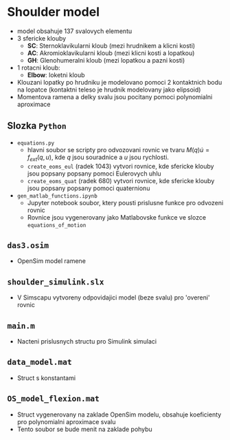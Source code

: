 # Shoulder model

- model obsahuje 137 svalovych elementu
- 3 sfericke klouby
    - **SC**: Sternoklavikularni kloub (mezi hrudnikem a klicni kosti)
    - **AC**: Akromioklavikularni kloub (mezi klicni kosti a lopatkou)
    - **GH**: Glenohumeralni kloub (mezi lopatkou a pazni kosti)
- 1 rotacni kloub:
    - **Elbow**: loketni kloub
- Klouzani lopatky po hrudniku je modelovano pomoci 2 kontaktnich bodu na lopatce (kontaktni teleso je hrudnik modelovany jako elipsoid)
- Momentova ramena a delky svalu jsou pocitany pomoci polynomialni aproximace
 
## Slozka `Python`
- `equations.py`
  - hlavni soubor se scripty pro odvozovani rovnic ve tvaru $M(q)\dot{u} = f_{ext}(q,u)$, kde $q$ jsou souradnice a $u$ jsou rychlosti.
  - `create_eoms_eul` (radek 1043) vytvori rovnice, kde sfericke klouby jsou popsany popsany pomoci Eulerovych uhlu
  - `create_eoms_quat` (radek 680) vytvori rovnice, kde sfericke klouby jsou popsany popsany pomoci quaternionu 
- `gen_matlab_functions.ipynb`
  - Jupyter notebook soubor, ktery pousti prislusne funkce pro odvozeni rovnic
  - Rovnice jsou vygenerovany jako Matlabovske funkce ve slozce `equations_of_motion`

## `das3.osim`
- OpenSim model ramene

## `shoulder_simulink.slx`
- V Simscapu vytvoreny odpovidajici model (beze svalu) pro 'overeni' rovnic

## `main.m`
- Nacteni prislusnych structu pro Simulink simulaci

## `data_model.mat`
- Struct s konstantami

## `OS_model_flexion.mat`
- Struct vygenerovany na zaklade OpenSim modelu, obsahuje koeficienty pro polynomialni aproximace svalu
- Tento soubor se bude menit na zaklade pohybu
